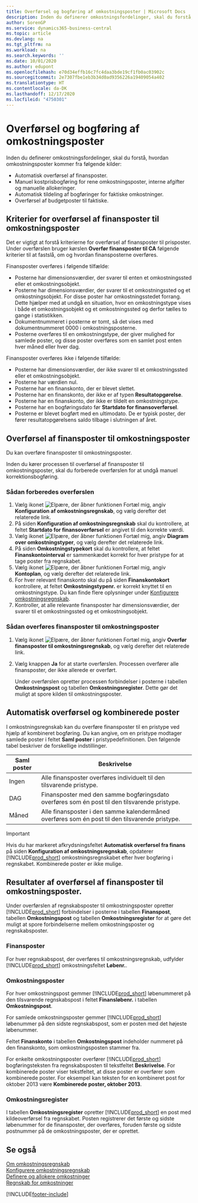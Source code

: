 ```yaml
---
title: Overførsel og bogføring af omkostningsposter | Microsoft Docs
description: Inden du definerer omkostningsfordelinger, skal du forstå, hvor omkostningsposter kommer fra.
author: SorenGP
ms.service: dynamics365-business-central
ms.topic: article
ms.devlang: na
ms.tgt_pltfrm: na
ms.workload: na
ms.search.keywords: ''
ms.date: 10/01/2020
ms.author: edupont
ms.openlocfilehash: e70d34effb16c7fc4daa3bde19cf1fb0ac03902c
ms.sourcegitcommit: 2e7307fbe1eb3b34d0ad9356226a19409054a402
ms.translationtype: HT
ms.contentlocale: da-DK
ms.lasthandoff: 12/17/2020
ms.locfileid: "4750301"
---
```

# <a name="transferring-and-posting-cost-entries"></a>Overførsel og bogføring af omkostningsposter
Inden du definerer omkostningsfordelinger, skal du forstå, hvordan omkostningsposter kommer fra følgende kilder:  

-   Automatisk overførsel af finansposter.  
-   Manuel kostprisbogføring for rene omkostningsposter, interne afgifter og manuelle allokeringer.  
-   Automatisk tildeling af bogføringer for faktiske omkostninger.  
-   Overførsel af budgetposter til faktiske.

## <a name="criteria-for-transferring-general-ledger-entries-to-cost-entries"></a>Kriterier for overførsel af finansposter til omkostningsposter
Det er vigtigt at forstå kriterierne for overførsel af finansposter til prisposter. Under overførslen bruger kørslen **Overfør finansposter til CA** følgende kriterier til at fastslå, om og hvordan finansposterne overføres.  

Finansposter overføres i følgende tilfælde:  

-   Posterne har dimensionsværdier, der svarer til enten et omkostningssted eller et omkostningsobjekt.  
-   Posterne har dimensionsværdier, der svarer til et omkostningssted og et omkostningsobjekt. For disse poster har omkostningsstedet forrang. Dette hjælper med at undgå en situation, hvor en omkostningstype vises i både et omkostningsobjekt og et omkostningssted og derfor tælles to gange i statistikken.  
-   Dokumentnummeret i posterne er tomt, så det vises med dokumentnummeret 0000 i omkostningsposterne.  
-   Posterne overføres til en omkostningstype, der giver mulighed for samlede poster, og disse poster overføres som en samlet post enten hver måned eller hver dag.  

Finansposter overføres ikke i følgende tilfælde:  

-   Posterne har dimensionsværdier, der ikke svarer til et omkostningssted eller et omkostningsobjekt.  
-   Posterne har værdien nul.  
-   Posterne har en finanskonto, der er blevet slettet.  
-   Posterne har en finanskonto, der ikke er af typen **Resultatopgørelse**.  
-   Posterne har en finanskonto, der ikke er tildelt en omkostningstype.  
-   Posterne har en bogføringsdato før **Startdato for finansoverførsel**.  
-   Posterne er blevet bogført med en ultimodato. De er typisk poster, der fører resultatopgørelsens saldo tilbage i slutningen af året.

## <a name="transferring-general-ledger-entries-to-cost-entries"></a>Overførsel af finansposter til omkostningsposter
Du kan overføre finansposter til omkostningsposter.  

Inden du kører processen til overførsel af finansposter til omkostningsposter, skal du forberede overførslen for at undgå manuel korrektionsbogføring.  

### <a name="to-prepare-the-transfer"></a>Sådan forberedes overførslen  

1.  Vælg ikonet ![Elpære, der åbner funktionen Fortæl mig](media/ui-search/search_small.png "Fortæl mig, hvad du vil foretage dig"), angiv **Konfiguration af omkostningsregnskab**, og vælg derefter det relaterede link.  
2.  På siden **Konfiguration af omkostningsregnskab** skal du kontrollere, at feltet **Startdato for finansoverførsel** er angivet til den korrekte værdi.  
3.  Vælg ikonet ![Elpære, der åbner funktionen Fortæl mig](media/ui-search/search_small.png "Fortæl mig, hvad du vil foretage dig"), angiv **Diagram over omkostningstyper**, og vælg derefter det relaterede link.  
4.  På siden **Omkostningstypekort** skal du kontrollere, at feltet **Finanskontointerval** er sammenkædet korrekt for hver pristype for at tage poster fra regnskabet.  
5.  Vælg ikonet ![Elpære, der åbner funktionen Fortæl mig](media/ui-search/search_small.png "Fortæl mig, hvad du vil foretage dig"), angiv **Kontoplan**, og vælg derefter det relaterede link.  
6.  For hver relevant finanskonto skal du på siden **Finanskontokort** kontrollere, at feltet **Omkostningstypenr.** er korrekt knyttet til en omkostningstype. Du kan finde flere oplysninger under [Konfigurere omkostningsregnskab](finance-set-up-cost-accounting.md).  
7.  Kontroller, at alle relevante finansposter har dimensionsværdier, der svarer til et omkostningssted og et omkostningsobjekt.  

### <a name="to-transfer-general-ledger-entries-to-cost-entries"></a>Sådan overføres finansposter til omkostningsposter  
1.  Vælg ikonet ![Elpære, der åbner funktionen Fortæl mig](media/ui-search/search_small.png "Fortæl mig, hvad du vil foretage dig"), angiv **Overfør finansposter til omkostningsregnskab**, og vælg derefter det relaterede link.  
2.  Vælg knappen **Ja** for at starte overførslen. Processen overfører alle finansposter, der ikke allerede er overført.  

    Under overførslen opretter processen forbindelser i posterne i tabellen **Omkostningspost** og tabellen **Omkostningsregister**. Dette gør det muligt at spore kilden til omkostningsposter.

## <a name="automatic-transfer-and-combined-entries"></a>Automatisk overførsel og kombinerede poster
I omkostningsregnskab kan du overføre finansposter til en pristype ved hjælp af kombineret bogføring. Du kan angive, om en pristype modtager samlede poster i feltet **Saml poster** i pristypedefinitionen. Den følgende tabel beskriver de forskellige indstillinger.  

|Saml poster|Beskrivelse|  
|---------------------|-----------------|  
|Ingen|Alle finansposter overføres individuelt til den tilsvarende pristype.|  
|DAG|Finansposter med den samme bogføringsdato overføres som én post til den tilsvarende pristype.|  
|Måned|Alle finansposter i den samme kalendermåned overføres som én post til den tilsvarende pristype.|  

> [!IMPORTANT]  
>  Hvis du har markeret afkrydsningsfeltet **Automatisk overførsel fra finans** på siden **Konfiguration af omkostningsregnskab**, opdaterer [!INCLUDE[prod_short](includes/prod_short.md)] omkostningsregnskabet efter hver bogføring i regnskabet. Kombinerede poster er ikke mulige.

## <a name="results-of-transferring-general-ledger-entries-to-cost-entries"></a>Resultater af overførsel af finansposter til omkostningsposter.
Under overførslen af regnskabsposter til omkostningsposter opretter [!INCLUDE[prod_short](includes/prod_short.md)] forbindelser i posterne i tabellen **Finanspost**, tabellen **Omkostningspost** og tabellen **Omkostningsregister** for at gøre det muligt at spore forbindelserne mellem omkostningsposter og regnskabsposter.  

### <a name="general-ledger-entries"></a>Finansposter  
For hver regnskabspost, der overføres til omkostningsregnskab, udfylder [!INCLUDE[prod_short](includes/prod_short.md)] omkostningsfeltet **Løbenr.**.  

### <a name="cost-entries"></a>Omkostningsposter  
For hver omkostningspost gemmer [!INCLUDE[prod_short](includes/prod_short.md)] løbenummeret på den tilsvarende regnskabspost i feltet **Finansløbenr.** i tabellen **Omkostningspost**.  

For samlede omkostningsposter gemmer [!INCLUDE[prod_short](includes/prod_short.md)] løbenummer på den sidste regnskabspost, som er posten med det højeste løbenummer.  

Feltet **Finanskonto** i tabellen **Omkostningspost** indeholder nummeret på den finanskonto, som omkostningsposten stammer fra.  

For enkelte omkostningsposter overfører [!INCLUDE[prod_short](includes/prod_short.md)] bogføringsteksten fra regnskabsposten til tekstfeltet **Beskrivelse**. For kombinerede poster viser tekstfeltet, at disse poster er overfører som kombinerede poster. For eksempel kan teksten for en kombineret post for oktober 2013 være **Kombinerede poster, oktober 2013**.  

### <a name="cost-register"></a>Omkostningsregister  
I tabellen **Omkostningsregister** opretter [!INCLUDE[prod_short](includes/prod_short.md)] en post med kildeoverførsel fra regnskabet. Posten registrerer det første og sidste løbenummer for de finansposter, der overføres, foruden første og sidste postnummer på de omkostningsposter, der er oprettet.

## <a name="see-also"></a>Se også  
 [Om omkostningsregnskab](finance-about-cost-accounting.md)   
 [Konfigurere omkostningsregnskab](finance-set-up-cost-accounting.md)   
 [Definere og allokere omkostninger](finance-define-and-allocate-costs.md)   
 [Regnskab for omkostninger](finance-manage-cost-accounting.md)


[!INCLUDE[footer-include](includes/footer-banner.md)]